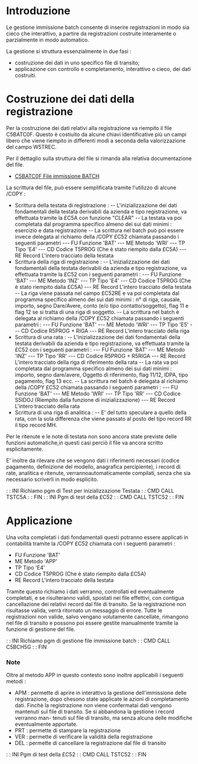 # Introduzione

Le gestione immissione batch consente di inserire registrazioni in modo sia cieco che  interattivo, a partire da registrazioni costruite interamente o parzialmente in modo automatico.

La gestione si struttura essenzialmente in due fasi : 
- costruzione dei dati in uno specifico file di transito;
- applicazione con controllo e completamento, interattivo o cieco, dei dati costruiti.

# Costruzione dei dati della registrazione

Per la costruzione dei dati relativi alla registrazione va riempito il file C5BATC0F. Questo è costiuito da alcune chiavi identificative più un campi libero che viene riempito in differenti modi a seconda della valorizzazione del campo W5TREC.

Per il dettaglio sulla struttura del file si rimanda alla relativa documentazione del file.
- [C5BATC0F File immissione BATCH](Sorgenti/OJ/FILE/C5BATC0F)

La scrittura del file, può essere semplificata tramite l'utilizzo di alcune /COPY : 

- Scrittura della testata di registrazione : 
-- L'inizializzazione dei dati fondamentali della testata derivabili da azienda e tipo registrazione, va effettuata tramite la £C5A con funzione "CLEAR"
-- La testata va poi completata dal programma specifico almeno dei sui dati minimi :  esercizio e data registrazione
-- La scrittura nel batch può poi essere invece delegata al richiamo della /COPY £C52 chiamata passando i seguenti parametri
--- FU Funzione 'BAT'
--- ME Metodo   'WRI'
--- TP Tipo     'E4'
--- CD Codice   T5PROG (Che è stato riempito dalla £C5A)
--- RE Record   L'intero tracciato della testata
- Scrittura della riga di registrazione : 
-- L'inizializzazione dei dati fondamentali della testata derivabili da azienda e tipo registrazione, va effettuata tramite la £C52 con i seguenti parametri : 
--- FU Funzione 'BAT'
--- ME Metodo   'INZ'
--- TP Tipo     'E4'
--- CD Codice   T5PROG (Che è stato riempito dalla £C5A)
--- RE Record   L'intero tracciato della testata
-- La riga viene passata nel campo £C52RE e va poi completata dal programma specifico almeno dei sui dati minimi :  n° di riga, causale, importo, segno Dare/Avere, conto (e/o tipo contatto/soggetto), flag 11 e flag 12 se si tratta di una riga di soggetto.
-- La scrittura nel batch è delegata al richiamo della /COPY £C52 chiamata passando i seguenti parametri : 
--- FU Funzione 'BAT'
--- ME Metodo   'WRI'
--- TP Tipo     'E5'
--- CD Codice   R5PROG + RIGA
--- RE Record   L'intero tracciato della riga
- Scrittura di una rata : 
-- L'inizializzazione dei dati fondamentali della testata derivabili da azienda e tipo registrazione, va effettuata tramite la £C52 con i seguenti parametri : 
--- FU Funzione 'BAT'
--- ME Metodo   'INZ'
--- TP Tipo     'RR'
--- CD Codice   R5PROG + R5RIGA
--- RE Record   L'intero tracciato della riga di riferimento della rata
-- La rata va poi completata dal programma specifico almeno dei sui dati minimi :  importo, segno dare/avere, Oggetto di riferimento, flag 11/12, IDPA, tipo pagamento, flag 13 ecc.
-- La scrittura nel batch è delegata al richiamo della /COPY £C52 chiamata passando i seguenti parametri : 
--- FU Funzione 'BAT'
--- ME Metodo   'WRI'
--- TP Tipo     'RR'
--- CD Codice   S5IDOJ (Riempito dalla funzione di inizializzazione)
--- RE Record   L'intero tracciato della rata
- Scrittura di una riga di analitica : 
-- E' del tutto speculare a quello della rata, con la sola differenza che viene passato al posto del tipo record RR il tipo record MH.


Per le ritenute e le note di testata non sono ancora state previste delle funzioni automatiche,in questi casi perciò il file va ancora scritto esplicitamente.

E' inoltre da rilevare che se vengono dati i riferimenti necessari (codice pagamento, definizione del modello, anagrafica percipiente), i record di rate, analitica e ritenute, verrannoautomaticamente compilati, senza che sia necessario scriverli in modo esplicito.

 :  : INI Richiamo pgm di Test per inizializzazione Testata
 :  : CMD CALL TSTC5A
 :  : FIN
 :  : INI Pgm di test della £C52
 :  : CMD CALL TSTC52
 :  : FIN

# Applicazione
Una volta completati i dati fondamentali questi potranno essere applicati in contabilità tramite la /COPY £C52 chiamata con i seguenti parametri : 


- FU Funzione 'BAT'
- ME Metodo   'APP'
- TP Tipo     'E4'
- CD Codice   T5PROG (Che è stato riempito dalla £C5A)
- RE Record   L'intero tracciato della testata


Tramite questo richiamo i dati verranno, controllati ed eventualmente completati, e se risulteranno validi, spostati nei file effettivi, con contigua cancellazione dei relativi record dal file di transito.
Se la registrazione non risultasse valida, verrà ritornato un messaggio di errore.
Tutte le registrazioni non valide, salvo vengano volutamente cancellate, rimangono nel file di transito e possono poi essere gestite manualmente tramite la funzione di gestione del file.

 :  : INI Richiamo pgm di gestione file immissione batch
 :  : CMD CALL C5BCH5G
 :  : FIN
### Note
Oltre al metodo APP in questo contesto sono inoltre applicabili i seguenti metodi : 

- APM :  permette di aprire in interattivo la gestione dell'immissione delle registrazione, dopo chesono state applicate le azioni di completamento dati. Finchè la registrazione non viene confermatai dati vengono mantenuti sul file di transito. Se si abbandona la gestione i record verranno man-
tenuti sul file di transito, ma senza alcuna delle modifiche eventualmente apportate.
- PRT :  permette di stampare la registrazione
- VER :  permette di verificare la validità della registrazione
- DEL :  permette di cancellare la registrazione dal file di transito


 :  : INI Pgm di test della £C52
 :  : CMD CALL TSTC52
 :  : FIN
